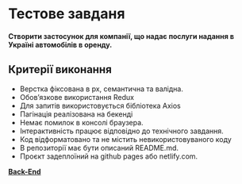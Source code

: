 # Тестове завданя

#### Створити застосунок для компанії, що надає послуги надання в Україні автомобілів в оренду.

## Критерії виконання

- Верстка фіксована в рх, семантична та валідна.
- Обов’язкове використання Redux
- Для запитів використовується бібліотека Axios
- Пагінація реалізована на бекенді
- Немає помилок в консолі браузера.
- Інтерактивність працює відповідно до технічного завдання.
- Код відформатовано та не містить невикористовуваного коду
- В репозиторії має бути описаний README.md.
- Проєкт задеплоїний на github pages або netlify.com.

**[Back-End](https://mockapi.io/)**
